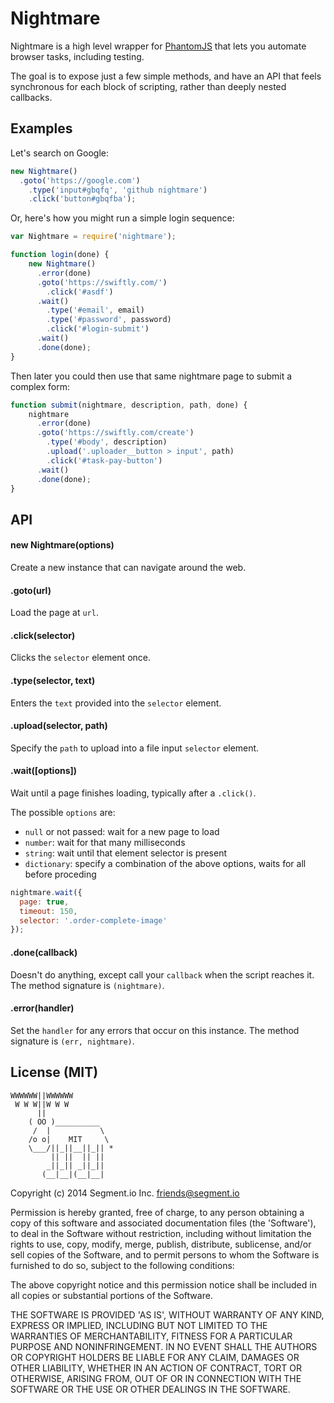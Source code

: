 Nightmare
=========

Nightmare is a high level wrapper for [PhantomJS]() that lets you automate browser tasks, including testing.

The goal is to expose just a few simple methods, and have an API that feels synchronous for each block of scripting, rather than deeply nested callbacks.

## Examples

Let's search on Google:

```js
new Nightmare()
  .goto('https://google.com')
    .type('input#gbqfq', 'github nightmare')
    .click('button#gbqfba');
```

Or, here's how you might run a simple login sequence:

```javascript
var Nightmare = require('nightmare');

function login(done) {
    new Nightmare()
      .error(done)
      .goto('https://swiftly.com/')
        .click('#asdf')
      .wait()
        .type('#email', email)
        .type('#password', password)
        .click('#login-submit')
      .wait()
      .done(done);
}
```

Then later you could then use that same nightmare page to submit a complex form:

```javascript
function submit(nightmare, description, path, done) {
    nightmare
      .error(done)
      .goto('https://swiftly.com/create')
        .type('#body', description)
        .upload('.uploader__button > input', path)
        .click('#task-pay-button')
      .wait()
      .done(done);
}
```

## API

#### new Nightmare(options)
Create a new instance that can navigate around the web.

#### .goto(url)
Load the page at `url`.

#### .click(selector)
Clicks the `selector` element once.

#### .type(selector, text)
Enters the `text` provided into the `selector` element.

#### .upload(selector, path)
Specify the `path` to upload into a file input `selector` element.

#### .wait([options])
Wait until a page finishes loading, typically after a `.click()`.

The possible `options` are:
* `null` or not passed: wait for a new page to load
* `number`: wait for that many milliseconds
* `string`: wait until that element selector is present
* `dictionary`: specify a combination of the above options, waits for all before proceding

```js
nightmare.wait({
  page: true,
  timeout: 150,
  selector: '.order-complete-image'
});
```

#### .done(callback)
Doesn't do anything, except call your `callback` when the script reaches it. The method signature is `(nightmare)`.

#### .error(handler)
Set the `handler` for any errors that occur on this instance. The method signature is `(err, nightmare)`.

## License (MIT)

```
WWWWWW||WWWWWW
 W W W||W W W
      ||
    ( OO )__________
     /  |           \
    /o o|    MIT     \
    \___/||_||__||_|| *
         || ||  || ||
        _||_|| _||_||
       (__|__|(__|__|
```

Copyright (c) 2014 Segment.io Inc. <friends@segment.io>

Permission is hereby granted, free of charge, to any person obtaining a copy of this software and associated documentation files (the 'Software'), to deal in the Software without restriction, including without limitation the rights to use, copy, modify, merge, publish, distribute, sublicense, and/or sell copies of the Software, and to permit persons to whom the Software is furnished to do so, subject to the following conditions:

The above copyright notice and this permission notice shall be included in all copies or substantial portions of the Software.

THE SOFTWARE IS PROVIDED 'AS IS', WITHOUT WARRANTY OF ANY KIND, EXPRESS OR IMPLIED, INCLUDING BUT NOT LIMITED TO THE WARRANTIES OF MERCHANTABILITY, FITNESS FOR A PARTICULAR PURPOSE AND NONINFRINGEMENT. IN NO EVENT SHALL THE AUTHORS OR COPYRIGHT HOLDERS BE LIABLE FOR ANY CLAIM, DAMAGES OR OTHER LIABILITY, WHETHER IN AN ACTION OF CONTRACT, TORT OR OTHERWISE, ARISING FROM, OUT OF OR IN CONNECTION WITH THE SOFTWARE OR THE USE OR OTHER DEALINGS IN THE SOFTWARE.

